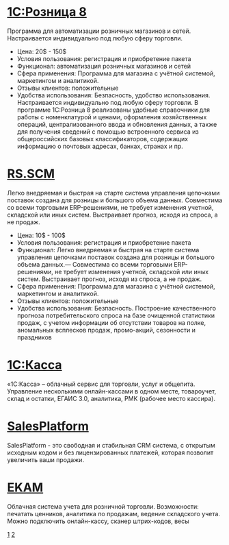 # [1С:Розница 8](https://crmindex.ru/products/1c_roznica)
Программа для автоматизации розничных магазинов и сетей. Настраивается индивидуально под любую сферу торговли.
- Цена: 20$ - 150$
- Условия пользования: регистрация и приобретение пакета
- Функционал: автоматизация розничных магазинов и сетей
- Cфера применения: Программа для магазина с учётной системой, маркетингом и аналитикой.
- Отзывы клиентов: положительные
- Удобства использования: Безпасность, удобство использования. Настраивается индивидуально под любую сферу торговли. В программе 1С:Розница 8 реализованы удобные справочники для работы с номенклатурой и ценами, оформления хозяйственных операций, централизованного ввода и обновления данных, а также для получения сведений с помощью встроенного сервиса из общероссийских базовых классификаторов, содержащих информацию о почтовых адресах, банках, странах и пр.

# [RS.SCM](https://crmindex.ru/products/rs_scm)
Легко внедряемая и быстрая на старте система управления цепочками поставок создана для розницы и большого объема данных. Совместима со всеми торговыми ERP-решениями, не требует изменения учетной, складской или иных систем. Выстраивает прогноз, исходя из спроса, а не продаж.
- Цена: 10$ - 100$
- Условия пользования: регистрация и приобретение пакета
- Функционал: Легко внедряемая и быстрая на старте система управления цепочками поставок создана для розницы и большого объема данных.— Совместима со всеми торговыми ERP-решениями, не требует изменения учетной, складской или иных систем. Выстраивает прогноз, исходя из спроса, а не продаж.
- Сфера применения: Программа для магазина с учётной системой, маркетингом и аналитикой.
- Отзывы клиентов: положительные
- Удобства использования: Безпасность. Построение качественного прогноза потребительского спроса на базе очищенной статистики продаж, с учетом информации об отсутствии товаров на полке, аномальных всплесков продаж, промо-акций, сезонности и праздников

# [1С:Касса](https://crmindex.ru/products/1c_kassa)
«1С:Касса» – облачный сервис для торговли, услуг и общепита. Управление несколькими онлайн-кассами в одном месте, товароучет, склад и остатки, ЕГАИС 3.0, аналитика, РМК (рабочее место кассира).

# [SalesPlatform](https://crmindex.ru/products/salesplatform)
SalesPlatform - это свободная и стабильная CRM система, с открытым исходным кодом и без лицензированных платежей, которая позволит увеличить ваши продажи.

# [EKAM](https://crmindex.ru/products/ekam)
Облачная система учета для розничной торговли.
Возможности: печатать ценников, аналитика по продажам, ведение складского учета. Можно подключить онлайн-кассу, сканер штрих-кодов, весы

[1](index.md) [2](page2.md)

